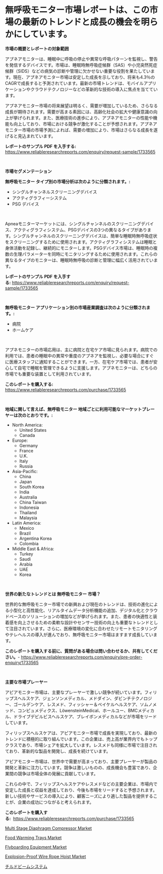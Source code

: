 <p><h1>無呼吸モニター市場レポートは、この市場の最新のトレンドと成長の機会を明らかにしています。</h1></p><p><strong>市場の概要とレポートの対象範囲</strong></p>
<p><p>アプネアモニターは、睡眠中に呼吸の停止や異常な呼吸パターンを監視し、警告を発信するデバイスです。市場は、睡眠時無呼吸症候群（SAS）や小児突然死症候群（SIDS）などの病気の診断や管理に欠かせない重要な役割を果たしています。現在、アプネアモニター市場は安定した成長を示しており、将来も4.3％のCAGRで成長すると予測されています。最新の市場トレンドは、モバイルアプリケーションやクラウドテクノロジーなどの革新的な技術の導入に焦点を当てています。</p><p>アプネアモニター市場の将来展望は明るく、需要が増加しているため、さらなる成長が期待されます。需要が高まる素因には、高齢化社会の拡大や健康意識の向上が挙げられます。また、医療技術の進歩により、アプネアモニターの性能や機能も向上しており、市場における競争が激化することが予想されます。アプネアモニター市場の市場予測によれば、需要の増加により、市場はさらなる成長を遂げると見込まれています。</p></p>
<p><strong>レポートのサンプル PDF を入手する:</strong> <a href="https://www.reliableresearchreports.com/enquiry/request-sample/1733565">https://www.reliableresearchreports.com/enquiry/request-sample/1733565</a></p>
<p>&nbsp;</p>
<p><strong>市場セグメンテーション</strong></p>
<p><strong>無呼吸モニター タイプ別の市場分析は次のように分類されます。:</strong></p>
<p><ul><li>シングルチャンネルスクリーニングデバイス</li><li>アクティグラフィーシステム</li><li>PSG デバイス</li></ul></p>
<p>&nbsp;</p>
<p><p>Apneaモニターマーケットには、シングルチャンネルのスクリーニングデバイス、アクティグラフィシステム、PSGデバイスの3つの異なるタイプがあります。シングルチャンネルのスクリーニングデバイスは、簡単な睡眠時無呼吸症状をスクリーニングするために使用されます。アクティグラフィシステムは睡眠と身体活動を記録し、継続的にモニターします。PSGデバイス市場は、睡眠時の複数の生理パラメーターを同時にモニタリングするために使用されます。これらの異なるタイプのモニターは、睡眠時無呼吸の診断と管理に幅広く活用されています。</p></p>
<p><strong>レポートのサンプル PDF を入手する:</strong>&nbsp;<a href="https://www.reliableresearchreports.com/enquiry/request-sample/1733565">https://www.reliableresearchreports.com/enquiry/request-sample/1733565</a></p>
<p>&nbsp;</p>
<p><strong> 無呼吸モニター アプリケーション別の市場産業調査は次のように分類されます。:</strong></p>
<p><ul><li>病院</li><li>ホームケア</li></ul></p>
<p>&nbsp;</p>
<p><p>アプネモニターの市場応用は、主に病院と在宅ケア市場に見られます。病院での利用では、患者の睡眠中の異常や重度のアプネアを監視し、必要な場合にすぐに医療スタッフに通知することができます。一方、在宅ケア市場では、患者が安心して自宅で睡眠を管理できるように支援します。アプネモニターは、どちらの市場でも重要な装置として利用されています。</p></p>
<p><strong>このレポートを購入する:</strong>&nbsp; <a href="https://www.reliableresearchreports.com/purchase/1733565">https://www.reliableresearchreports.com/purchase/1733565</a></p>
<p>&nbsp;</p>
<p><strong>地域に関して言えば、無呼吸モニター 地域ごとに利用可能なマーケットプレーヤーは次のとおりです。:</strong></p>
<p><ul>
    <li>
        North America:
        <ul>
            <li>United States</li>
            <li>Canada</li>
        </ul>
    </li>
    <li>
        Europe:
        <ul>
            <li>Germany</li>
            <li>France</li>
            <li>U.K.</li>
            <li>Italy</li>
            <li>Russia</li>
        </ul>
    </li>
    <li>
        Asia-Pacific:
        <ul>
            <li>China</li>
            <li>Japan</li>
            <li>South Korea</li>
            <li>India</li>
            <li>Australia</li>
            <li>China Taiwan</li>
            <li>Indonesia</li>
            <li>Thailand</li>
            <li>Malaysia</li>
        </ul>
    </li>
    <li>
        Latin America:
        <ul>
            <li>Mexico</li>
            <li>Brazil</li>
            <li>Argentina Korea</li>
            <li>Colombia</li>
        </ul>
    </li>
    <li>
        Middle East & Africa:
        <ul>
            <li>Turkey</li>
            <li>Saudi</li>
            <li>Arabia</li>
            <li>UAE</li>
            <li>Korea</li>
        </ul>
    </li>
    </ul></p>
<p>&nbsp;</p>
<p><strong>世界の新たなトレンドとは 無呼吸モニター 市場？</strong></p>
<p><p>世界的な無呼吸モニター市場での新興および現在のトレンドは、技術の進化による小型化と高性能化、リアルタイムデータ分析機能の追加、デジタル化とクラウドベースのソリューションの増加などが挙げられます。また、患者の快適性と装着感を向上させるための柔軟な設計やセンサー技術の向上も重要なトレンドとして注目されています。さらに、医療環境の変化に合わせたリモートモニタリングやテレヘルスの導入が進んでおり、無呼吸モニター市場はますます成長しています。</p></p>
<p><strong>このレポートを購入する前に、質問がある場合は問い合わせるか、共有してください。</strong>- <a href="https://www.reliableresearchreports.com/enquiry/pre-order-enquiry/1733565">https://www.reliableresearchreports.com/enquiry/pre-order-enquiry/1733565</a></p>
<p>&nbsp;</p>
<p><strong>主要な市場プレーヤー</strong></p>
<p><p>アピアモニター市場は、主要なプレーヤーで激しい競争が続いています。フィリップスヘルスケア、ジェンソンメディカル、メドダイン、ダビンチテクノロジー、ゴールデンケア、レスメド、フィッシャー＆ペイケルヘルスケア、ソムノメッド、コンピュメディクス、LöwensteinMedical、ホールユー、BMCメディカル、ドライブデビルビスヘルスケア、ブレイボンメディカルなどが市場をリードしています。</p><p>フィリップスヘルスケアは、アピアモニター市場で成長を実現しており、最新のトレンドに積極的に取り組んでいます。この企業は、売上高が業界内でもトップクラスであり、市場シェアを拡大しています。レスメドも同様に市場で注目されており、革新的な製品を開発し、成長を続けています。</p><p>アピアモニター市場は、世界中で需要が高まっており、主要プレーヤーが製品の開発と革新に注力しています。競争は激しいものの、成長機会も豊富であり、企業間の競争は市場全体の発展に貢献しています。</p><p>これらの中で、フィリップスヘルスケアやレスメドなどの主要企業は、市場内で安定した成長と収益を達成しており、今後も市場をリードすると予想されます。新しい技術やサービスの導入により、顧客ニーズにより適した製品を提供することが、企業の成功につながると考えられます。</p></p>
<p><strong>このレポートを購入する:</strong>&nbsp;&nbsp;<a href="https://www.reliableresearchreports.com/purchase/1733565">https://www.reliableresearchreports.com/purchase/1733565</a></p>
<p><p><a href="https://boundless-drawbridge-702.notion.site/Multi-Stage-Diaphragm-Compressor-Market-A-Comprehensive-Report-of-its-Market-Share-Growth-Trends--bae80b2493874dbe972402e9f8be6e58">Multi Stage Diaphragm Compressor Market</a></p><p><a href="https://view.publitas.com/reportprime-1/food-warming-trays-market-size-and-examines-its-market-scope-with-a-primary-focus-on-growth-opportunities-and-forecasted-trends-spanning-from-2024-to-2031/">Food Warming Trays Market</a></p><p><a href="https://view.publitas.com/reportprime-1/flyboarding-equipment-market-size-focuses-on-market-dynamics-in-depth-analysis-and-future-projections-of-its-market-forecasted-for-period-from-2024-to-2031/">Flyboarding Equipment Market</a></p><p><a href="https://gamy-alyssum-396.notion.site/Explosion-Proof-Wire-Rope-Hoist-Market-Size-Global-Industry-Overview-Market-Segmentation-and-Forec-7e5a54b158664b65bfb8239375977849">Explosion-Proof Wire Rope Hoist Market</a></p><p><a href="https://medium.com/@sheliamoneyz1c4jitzdb7wqt/%E3%83%81%E3%83%AB%E3%83%89%E3%83%93%E3%83%BC%E3%83%A0%E3%82%B7%E3%82%B9%E3%83%86%E3%83%A0%E5%B8%82%E5%A0%B4-%E5%B8%82%E5%A0%B4%E3%82%B7%E3%82%A7%E3%82%A2-%E5%B8%82%E5%A0%B4%E5%8B%95%E5%90%91-%E5%B0%86%E6%9D%A5%E3%81%AE%E6%88%90%E9%95%B7%E3%82%92%E6%8E%A2%E3%82%8B-68a0947d735a">チルドビームシステム</a></p></p>